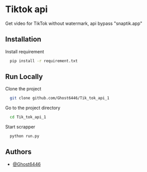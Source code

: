 # Tiktok api

Get video for TikTok without watermark, api bypass "snaptik.app" 

## Installation

Install requirement

```bash
  pip install -r requirement.txt
```

## Run Locally

Clone the project

```bash
  git clone github.com/Ghost6446/Tik_tok_api_1
```

Go to the project directory

```bash
  cd Tik_tok_api_1
```

Start scrapper

```bash
  python run.py
```

## Authors

- [@Ghost6446](https://www.github.com/Ghost6446)
